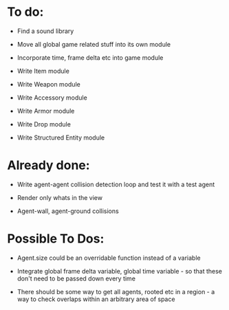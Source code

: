 
# To do:

* Find a sound library

* Move all global game related stuff into its own module

* Incorporate time, frame delta etc into game module

* Write Item module
* Write Weapon module
* Write Accessory module
* Write Armor module
* Write Drop module
* Write Structured Entity module




# Already done:

* Write agent-agent collision detection loop and test it with a test agent

* Render only whats in the view 

* Agent-wall, agent-ground collisions



# Possible To Dos:

* Agent.size could be an overridable function instead of a variable

* Integrate global frame delta variable, global time variable - so that these don't need to be passed down every time

* There should be some way to get all agents, rooted etc in a region - a way to check overlaps within an arbitrary area of space